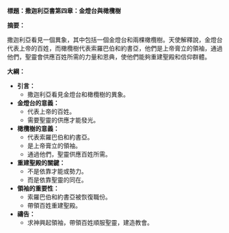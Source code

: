 **標題：撒迦利亞書第四章：金燈台與橄欖樹**

**摘要：**

撒迦利亞看見一個異象，其中包括一個金燈台和兩棵橄欖樹。天使解釋說，金燈台代表上帝的百姓，而橄欖樹代表索羅巴伯和約書亞，他們是上帝膏立的領袖，通過他們，聖靈會供應百姓所需的力量和恩典，使他們能夠重建聖殿和信仰群體。

**大綱：**

* **引言：**
    * 撒迦利亞看見金燈台和橄欖樹的異象。
* **金燈台的意義：**
    * 代表上帝的百姓。
    * 需要聖靈的供應才能發光。
* **橄欖樹的意義：**
    * 代表索羅巴伯和約書亞。
    * 是上帝膏立的領袖。
    * 通過他們，聖靈供應百姓所需。
* **重建聖殿的關鍵：**
    * 不是依靠才能或勢力。
    * 而是依靠聖靈的同在。
* **領袖的重要性：**
    * 索羅巴伯和約書亞被恢復職份。
    * 帶領百姓重建聖殿。
* **禱告：**
    * 求神興起領袖，帶領百姓順服聖靈，建造教會。